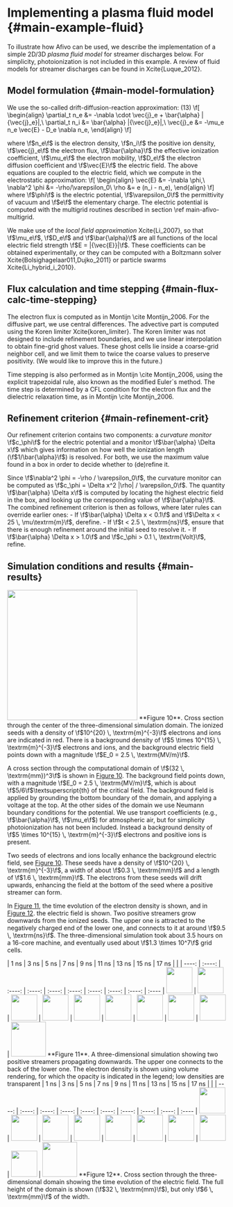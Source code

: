 # Implementing a plasma fluid model {#main-example-fluid}


To illustrate how Afivo can be used, we describe the implementation of a simple
2D/3D *plasma fluid model* for streamer discharges below. For simplicity,
photoionization is not included in this example. A review of fluid models for
streamer discharges can be found in Xcite{Luque_2012}.


## Model formulation {#main-model-formulation}

We use the so-called drift-diffusion-reaction approximation:
<a name="eq_fluid-model" >(13)</a>
\f[
\begin{align}
  \partial_t n_e &= -\nabla \cdot \vec{j}_e + \bar{\alpha} |{\vec{j}_e}|,\\
  \partial_t n_i &= \bar{\alpha} |{\vec{j}_e}|,\\
  \vec{j}_e &= -\mu_e n_e \vec{E} - D_e \nabla n_e,
\end{align}
\f]

where \f$n_e\f$ is the electron density, \f$n_i\f$ the positive ion density, \f$\vec{j}_e\f$
the electron flux, \f$\bar{\alpha}\f$ the effective ionization coefficient, \f$\mu_e\f$
the electron mobility, \f$D_e\f$ the electron diffusion coefficient and \f$\vec{E}\f$
the electric field. The above equations are coupled to the electric field, which
we compute in the electrostatic approximation:
\f[
\begin{align}
  \vec{E} &= -\nabla \phi,\\
  \nabla^2 \phi &= -\rho/\varepsilon_0\\
  \rho &= e (n_i - n_e),
\end{align}
\f]
where \f$\phi\f$ is the electric potential, \f$\varepsilon_0\f$ the permittivity of
vacuum and \f$e\f$ the elementary charge. The electric potential is computed with
the multigrid routines described in section \ref main-afivo-multigrid.

We make use of the *local field approximation* Xcite{Li_2007}, so that
\f$\mu_e\f$, \f$D_e\f$ and \f$\bar{\alpha}\f$ are all functions of the local electric field
strength \f$E = |{\vec{E}}|\f$. These coefficients can be obtained
experimentally, or they can be computed with a Boltzmann solver
Xcite{Bolsighagelaar011,Dujko_2011} or particle swarms Xcite{Li_hybrid_i_2010}.


## Flux calculation and time stepping {#main-flux-calc-time-stepping}

The electron flux is computed as in Montijn \cite Montijn_2006. For the diffusive part,
we use central differences. The advective part is computed using the Koren
limiter Xcite{koren_limiter}. The Koren limiter was not designed to include
refinement boundaries, and we use linear interpolation to obtain fine-grid ghost
values. These ghost cells lie inside a coarse-grid neighbor cell, and we limit
them to twice the coarse values to preserve positivity. (We would like to
improve this in the future.)

Time stepping is also performed as in Montijn \cite Montijn_2006, using the explicit
trapezoidal rule, also known as the modified Euler`s method. The time step is
determined by a CFL condition for the electron flux and the dielectric
relaxation time, as in Montijn \cite Montijn_2006.

## Refinement criterion {#main-refinement-crit}

Our refinement criterion contains two components: a *curvature monitor*
\f$c_\phi\f$ for the electric potential and a monitor \f$\bar{\alpha} \Delta x\f$ which
gives information on how well the ionization length (\f$1/\bar{\alpha}\f$) is
resolved. For both, we use the maximum value found in a box in order to decide
whether to (de)refine it.

Since \f$\nabla^2 \phi = -\rho / \varepsilon_0\f$, the curvature monitor can be
computed as \f$c_\phi = \Delta x^2 |\rho| / \varepsilon_0\f$. The quantity
\f$\bar{\alpha} \Delta x\f$ is computed by locating the highest electric field in
the box, and looking up the corresponding value of \f$\bar{\alpha}\f$. The combined
refinement criterion is then as follows, where later rules can override earlier
ones:
	- If \f$\bar{\alpha} \Delta x < 0.1\f$ and \f$\Delta x < 25 \, \mu\textrm{m}\f$,
	derefine.
	- If \f$t < 2.5 \, \textrm{ns}\f$, ensure that there is enough refinement
	around the initial seed to resolve it.
	- If \f$\bar{\alpha} \Delta x > 1.0\f$ and \f$c_\phi > 0.1 \, \textrm{Volt}\f$,
	refine.

## Simulation conditions and results {#main-results}

<a name="fig_ex-streamer-seed" />
<img src="../../documentation/figures/streamer_seed.png" width=300 />
**Figure 10**. Cross section through the center of the three-dimensional simulation
domain. The ionized seeds with a density of \f$10^{20} \, \textrm{m}^{-3}\f$
electrons and ions are indicated in red. There is a background density of
\f$5 \times 10^{15} \, \textrm{m}^{-3}\f$ electrons and ions, and the background
electric field points down with a magnitude \f$E_0 = 2.5 \, \textrm{MV/m}\f$.

A cross section through the computational domain of \f$(32 \, \textrm{mm})^3\f$ is
shown in <a href="#fig_ex-streamer-seed" >Figure 10</a>. The background field points down,
with a magnitude \f$E_0 = 2.5 \, \textrm{MV/m}\f$, which is about
\f$5/6\f$\textsuperscript{th} of the critical field. The background field is applied
by grounding the bottom boundary of the domain, and applying a voltage at the
top. At the other sides of the domain we use Neumann boundary conditions for the
potential. We use transport coefficients (e.g., \f$\bar{\alpha}\f$, \f$\mu_e\f$) for
atmospheric air, but for simplicity photoionization has not been included.
Instead a background density of \f$5 \times 10^{15} \, \textrm{m}^{-3}\f$ electrons
and positive ions is present.

Two seeds of electrons and ions locally enhance the background electric field,
see <a href="#fig_ex-streamer-seed" >Figure 10</a>. These seeds have a density of
\f$10^{20} \, \textrm{m}^{-3}\f$, a width of about \f$0.3 \, \textrm{mm}\f$ and a length
of \f$1.6 \, \textrm{mm}\f$. The electrons from these seeds will drift upwards,
enhancing the field at the bottom of the seed where a positive streamer can
form.

In <a href="#fig_ex-streamer-dns">Figure 11</a>, the time evolution of the electron
density is shown, and in <a href="#fig_ex-streamer-fld">Figure 12</a>. the electric field
is shown. Two positive streamers grow downwards from the ionized seeds. The
upper one is attracted to the negatively charged end of the lower one, and
connects to it at around \f$9.5 \, \textrm{ns}\f$. The three-dimensional simulation
took about 3.5 hours on a 16-core machine, and eventually used about
\f$1.3 \times 10^7\f$ grid cells.

<a name="fig_ex-streamer-dns" />
| 1 ns  | 3 ns   | 5 ns   | 7 ns   | 9 ns   | 11 ns  | 13 ns  | 15 ns  | 17 ns  | |
| ----: | :----: | :----: | :----: | :----: | :----: | :----: | :----: | :----: | :---- |
<img src="../../documentation/figures/visit/crop_two_str0010.png" width=60px /> | <img src="../../documentation/figures/visit/crop_two_str0011.png" width=60px /> | <img src="../../documentation/figures/visit/crop_two_str0012.png" width=60px /> | <img src="../../documentation/figures/visit/crop_two_str0013.png" width=60px /> | <img src="../../documentation/figures/visit/crop_two_str0014.png" width=60px /> | <img src="../../documentation/figures/visit/crop_two_str0015.png" width=60px /> | <img src="../../documentation/figures/visit/crop_two_str0016.png" width=60px /> | <img src="../../documentation/figures/visit/crop_two_str0017.png" width=60px /> | <img src="../../documentation/figures/visit/crop_two_str0018.png" width=60px /> | <img src="../../documentation/figures/legend_elec_3d.png" width=80px /> 
**Figure 11**. A three-dimensional simulation showing two positive streamers
propagating downwards. The upper one connects to the back of the lower one.
The electron density is shown using volume rendering, for which the opacity
is indicated in the legend; low densities are transparent

<a name="fig_ex-streamer-fld" />
| 1 ns  | 3 ns   | 5 ns   | 7 ns   | 9 ns   | 11 ns  | 13 ns  | 15 ns  | 17 ns  | |
| ----: | :----: | :----: | :----: | :----: | :----: | :----: | :----: | :----: | :---- |
<img src="../../documentation/figures/visit/crop_two_str0000.png" width=60px /> | <img src="../../documentation/figures/visit/crop_two_str0001.png" width=60px /> | <img src="../../documentation/figures/visit/crop_two_str0002.png" width=60px /> | <img src="../../documentation/figures/visit/crop_two_str0003.png" width=60px /> | <img src="../../documentation/figures/visit/crop_two_str0004.png" width=60px /> | <img src="../../documentation/figures/visit/crop_two_str0005.png" width=60px /> | <img src="../../documentation/figures/visit/crop_two_str0006.png" width=60px /> | <img src="../../documentation/figures/visit/crop_two_str0007.png" width=60px /> | <img src="../../documentation/figures/visit/crop_two_str0008.png" width=60px /> | <img src="../../documentation/figures/legend_2d.pdf" width=80px /> 
**Figure 12**. Cross section through the three-dimensional domain showing the time
evolution of the electric field. The full height of the domain is shown
(\f$32 \, \textrm{mm}\f$), but only \f$6 \, \textrm{mm}\f$ of the width.
